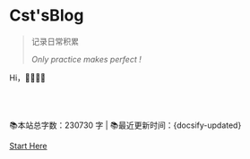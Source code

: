# Cst'sBlog


>记录日常积累
>
>*Only practice makes perfect !* 


Hi，📎📎📎📎<span id="sitetime"></span>

<br>
<span id="busuanzi_container_site_pv" style='display:none'>
    👀 本站总访问量：<span id="busuanzi_value_site_pv"></span> 次
</span>
<span id="busuanzi_container_site_uv" style='display:none'>
    | 🚴‍♂️ 本站总访客数：<span id="busuanzi_value_site_uv"></span> 人
</span> </br>

<br>
📚本站总字数：230730 字 | 📚最近更新时间：{docsify-updated}
</br>


[Start Here](README.md)